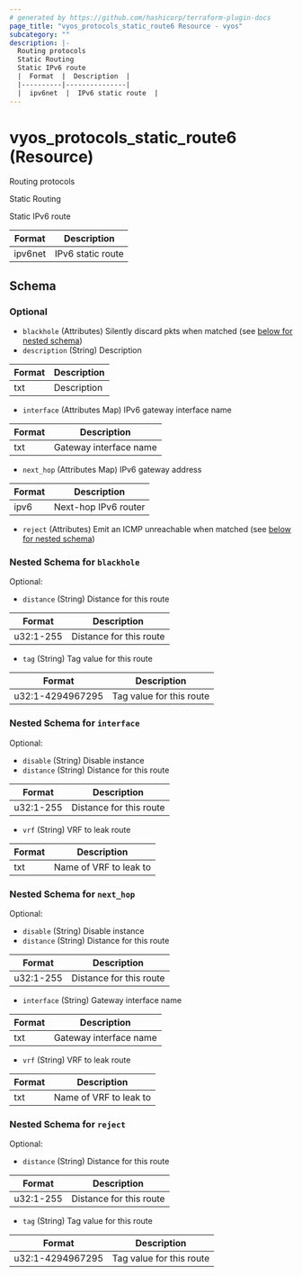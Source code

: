 ```yaml
---
# generated by https://github.com/hashicorp/terraform-plugin-docs
page_title: "vyos_protocols_static_route6 Resource - vyos"
subcategory: ""
description: |-
  Routing protocols
  Static Routing
  Static IPv6 route
  |  Format  |  Description  |
  |----------|---------------|
  |  ipv6net  |  IPv6 static route  |
---
```


# vyos_protocols_static_route6 (Resource)

Routing protocols

Static Routing

Static IPv6 route

|  Format  |  Description  |
|----------|---------------|
|  ipv6net  |  IPv6 static route  |



<!-- schema generated by tfplugindocs -->
## Schema

### Optional

- `blackhole` (Attributes) Silently discard pkts when matched (see [below for nested schema](#nestedatt--blackhole))
- `description` (String) Description

|  Format  |  Description  |
|----------|---------------|
|  txt  |  Description  |
- `interface` (Attributes Map) IPv6 gateway interface name

|  Format  |  Description  |
|----------|---------------|
|  txt  |  Gateway interface name  | (see [below for nested schema](#nestedatt--interface))
- `next_hop` (Attributes Map) IPv6 gateway address

|  Format  |  Description  |
|----------|---------------|
|  ipv6  |  Next-hop IPv6 router  | (see [below for nested schema](#nestedatt--next_hop))
- `reject` (Attributes) Emit an ICMP unreachable when matched (see [below for nested schema](#nestedatt--reject))

<a id="nestedatt--blackhole"></a>
### Nested Schema for `blackhole`

Optional:

- `distance` (String) Distance for this route

|  Format  |  Description  |
|----------|---------------|
|  u32:1-255  |  Distance for this route  |
- `tag` (String) Tag value for this route

|  Format  |  Description  |
|----------|---------------|
|  u32:1-4294967295  |  Tag value for this route  |


<a id="nestedatt--interface"></a>
### Nested Schema for `interface`

Optional:

- `disable` (String) Disable instance
- `distance` (String) Distance for this route

|  Format  |  Description  |
|----------|---------------|
|  u32:1-255  |  Distance for this route  |
- `vrf` (String) VRF to leak route

|  Format  |  Description  |
|----------|---------------|
|  txt  |  Name of VRF to leak to  |


<a id="nestedatt--next_hop"></a>
### Nested Schema for `next_hop`

Optional:

- `disable` (String) Disable instance
- `distance` (String) Distance for this route

|  Format  |  Description  |
|----------|---------------|
|  u32:1-255  |  Distance for this route  |
- `interface` (String) Gateway interface name

|  Format  |  Description  |
|----------|---------------|
|  txt  |  Gateway interface name  |
- `vrf` (String) VRF to leak route

|  Format  |  Description  |
|----------|---------------|
|  txt  |  Name of VRF to leak to  |


<a id="nestedatt--reject"></a>
### Nested Schema for `reject`

Optional:

- `distance` (String) Distance for this route

|  Format  |  Description  |
|----------|---------------|
|  u32:1-255  |  Distance for this route  |
- `tag` (String) Tag value for this route

|  Format  |  Description  |
|----------|---------------|
|  u32:1-4294967295  |  Tag value for this route  |

